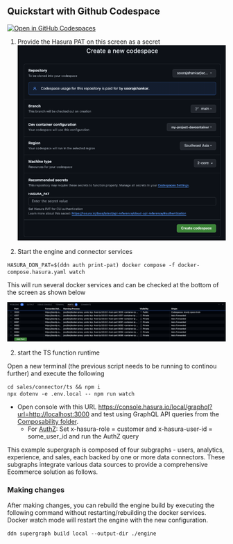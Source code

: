 ## Quickstart with Github Codespace

[![Open in GitHub Codespaces](https://github.com/codespaces/badge.svg)](https://codespaces.new/soorajshankar/ecommerce_codespace_test)

1. Provide the Hasura PAT on this screen as a secret
   ![Codespace](images/codespace.png)

2. Start the engine and connector services

```shell
HASURA_DDN_PAT=$(ddn auth print-pat) docker compose -f docker-compose.hasura.yaml watch
```

This will run several docker services and can be checked at the bottom of the screen as shown below

![alt text](images/ports.png)


2. start the TS function runtime

Open a new terminal (the previous script needs to be running to continou further) and execute the following

```shell
cd sales/connector/ts && npm i
npx dotenv -e .env.local -- npm run watch
```


- Open console with this URL https://console.hasura.io/local/graphql?url=http://localhost:3000 and test using GraphQL API queries from the [Composability folder](https://github.com/hasura/ddn_beta_ecommerce/tree/main/Composability).
  - For [AuthZ](https://github.com/hasura/ddn_beta_ecommerce/blob/main/Composability/authZ.graphQL): Set x-hasura-role = customer and x-hasura-user-id = some_user_id and run the AuthZ query

This example supergraph is composed of four subgraphs - users, analytics, experience, and sales, each backed by one or more data connectors. These subgraphs integrate various data sources to provide a comprehensive Ecommerce solution as follows.


### Making changes 

After making changes, you can rebuild the engine build by executing the following command without restarting/rebuilding the docker services. Docker watch mode will restart the engine with the new configuration.

```shell
ddn supergraph build local --output-dir ./engine
```